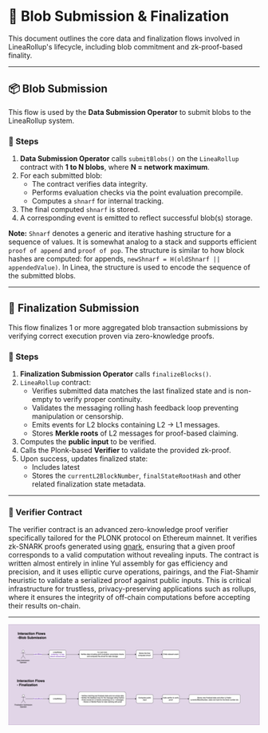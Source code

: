 # 🧩 Blob Submission & Finalization

This document outlines the core data and finalization flows involved in LineaRollup's lifecycle, including blob commitment and zk-proof-based finality.

---

## 📦 Blob Submission

This flow is used by the **Data Submission Operator** to submit blobs to the LineaRollup system.

### 🔄 Steps

1. **Data Submission Operator** calls `submitBlobs()` on the `LineaRollup` contract with **1 to N blobs**, where **N = network maximum**.
2. For each submitted blob:
   - The contract verifies data integrity.
   - Performs evaluation checks via the point evaluation precompile.
   - Computes a `shnarf` for internal tracking.
3. The final computed `shnarf` is stored.
4. A corresponding event is emitted to reflect successful blob(s) storage.

**Note:** `Shnarf` denotes a generic and iterative hashing structure for a sequence of values. It is somewhat analog to a stack and supports efficient `proof of append` and `proof of pop`. The structure is similar to how block hashes are computed: for appends, `newShnarf = H(oldShnarf || appendedValue)`. In Linea, the structure is used to encode the sequence of the submitted blobs.

---

## 🧮 Finalization Submission

This flow finalizes 1 or more aggregated blob transaction submissions by verifying correct execution proven via zero-knowledge proofs.

### 🔄 Steps

1. **Finalization Submission Operator** calls `finalizeBlocks()`.
2. `LineaRollup` contract:
   - Verifies submitted data matches the last finalized state and is non-empty to verify proper continuity.
   - Validates the messaging rolling hash feedback loop preventing manipulation or censorship.
   - Emits events for L2 blocks containing L2 → L1 messages.
   - Stores **Merkle roots** of L2 messages for proof-based claiming.
3. Computes the **public input** to be verified.
4. Calls the Plonk-based **Verifier** to validate the provided zk-proof.
5. Upon success, updates finalized state:
   - Includes latest 
   - Stores the `currentL2BlockNumber`, `finalStateRootHash` and other related finalization state metadata.

---

### 🔐 Verifier Contract

The verifier contract is an advanced zero-knowledge proof verifier specifically tailored for the PLONK protocol on Ethereum mainnet. It verifies zk-SNARK proofs generated using [gnark](https://github.com/ConsenSys/gnark), ensuring that a given proof corresponds to a valid computation without revealing inputs. The contract is written almost entirely in inline Yul assembly for gas efficiency and precision, and it uses elliptic curve operations, pairings, and the Fiat-Shamir heuristic to validate a serialized proof against public inputs. This is critical infrastructure for trustless, privacy-preserving applications such as rollups, where it ensures the integrity of off-chain computations before accepting their results on-chain.

---

<img src="../diagrams/blobSubmissionAndFinalization.png">


